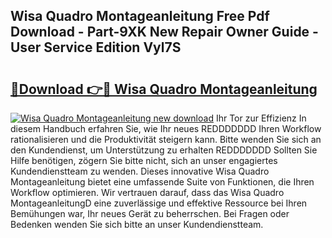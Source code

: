 ## Wisa Quadro Montageanleitung Free Pdf Download - Part-9XK New Repair Owner Guide - User Service Edition Vyl7S

# <h2><a href="http://df758l.blite.top/?on=Wisa+Quadro+Montageanleitung">🔗Download 👉🔴 Wisa Quadro Montageanleitung</a></h2>

[![Wisa Quadro Montageanleitung new download](https://i.imgur.com/lujVjoI.png)](http://df758l.blite.top/?on=Wisa+Quadro+Montageanleitung)
Ihr Tor zur Effizienz In diesem Handbuch erfahren Sie, wie Ihr neues REDDDDDDD Ihren Workflow rationalisieren und die Produktivität steigern kann. Bitte wenden Sie sich an den Kundendienst, um Unterstützung zu erhalten REDDDDDDD Sollten Sie Hilfe benötigen, zögern Sie bitte nicht, sich an unser engagiertes Kundendienstteam zu wenden. Dieses innovative Wisa Quadro Montageanleitung bietet eine umfassende Suite von Funktionen, die Ihren Workflow optimieren. Wir vertrauen darauf, dass das Wisa Quadro MontageanleitungD eine zuverlässige und effektive Ressource bei Ihren Bemühungen war, Ihr neues Gerät zu beherrschen. Bei Fragen oder Bedenken wenden Sie sich bitte an unser Kundendienstteam.
